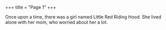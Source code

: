 +++
title = "Page 1"
+++

Once upon a time, there was a girl named Little Red Riding Hood. She lived alone with her mom, who worried about her a lot.